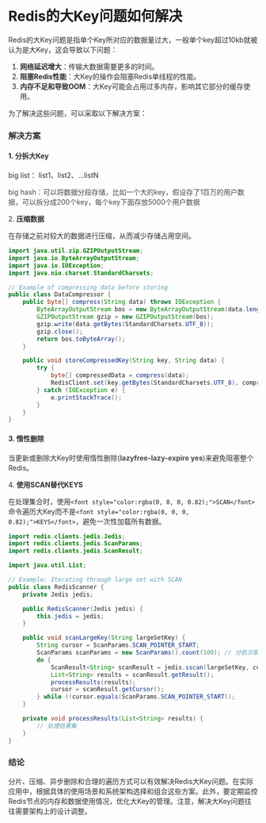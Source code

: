 # Redis的大Key问题如何解决

<font style="color:rgba(0, 0, 0, 0.82);">Redis的大Key问题是指单个Key所对应的数据量过大，一般单个key超过10kb就被认为是大Key，这会导致以下问题：</font>

1. **<font style="color:rgba(0, 0, 0, 0.82);">网络延迟增大</font>**<font style="color:rgba(0, 0, 0, 0.82);">：传输大数据需要更多的时间。</font>
2. **<font style="color:rgba(0, 0, 0, 0.82);">阻塞Redis性能</font>**<font style="color:rgba(0, 0, 0, 0.82);">：大Key的操作会阻塞Redis单线程的性能。</font>
3. **<font style="color:rgba(0, 0, 0, 0.82);">内存不足和导致OOM</font>**<font style="color:rgba(0, 0, 0, 0.82);">：大Key可能会占用过多内存，影响其它部分的缓存使用。</font>

<font style="color:rgba(0, 0, 0, 0.82);">为了解决这些问题，可以采取以下解决方案：</font>

### <font style="color:rgba(0, 0, 0, 0.82);">解决方案</font>

#### <font style="color:rgba(0, 0, 0, 0.82);">1. </font>**<font style="color:rgba(0, 0, 0, 0.82);">分拆大Key</font>**

<font style="color:rgba(0, 0, 0, 0.82);">big list： list1、list2、...listN</font>

<font style="color:rgb(74, 74, 74);">big hash：可以将数据分段存储，比如一个大的key，假设存了1百万的用户数据，可以拆分成200个key，每个key下面存放5000个用户数据</font>

<font style="color:rgb(74, 74, 74);"></font>

<font style="color:rgba(0, 0, 0, 0.82);">2. </font>**<font style="color:rgba(0, 0, 0, 0.82);">压缩数据</font>**

<font style="color:rgba(0, 0, 0, 0.82);">在存储之前对较大的数据进行压缩，从而减少存储占用空间。</font>

```java
import java.util.zip.GZIPOutputStream;  
import java.io.ByteArrayOutputStream;  
import java.io.IOException;  
import java.nio.charset.StandardCharsets;  

// Example of compressing data before storing  
public class DataCompressor {  
    public byte[] compress(String data) throws IOException {  
        ByteArrayOutputStream bos = new ByteArrayOutputStream(data.length());  
        GZIPOutputStream gzip = new GZIPOutputStream(bos);  
        gzip.write(data.getBytes(StandardCharsets.UTF_8));  
        gzip.close();  
        return bos.toByteArray();  
    }  

    public void storeCompressedKey(String key, String data) {  
        try {  
            byte[] compressedData = compress(data);  
            RedisClient.set(key.getBytes(StandardCharsets.UTF_8), compressedData);  
        } catch (IOException e) {  
            e.printStackTrace();  
        }  
    }  
}
```

#### <font style="color:rgba(0, 0, 0, 0.82);">3.</font><font style="color:rgba(0, 0, 0, 0.82);"> </font>**<font style="color:rgba(0, 0, 0, 0.82);">惰性删除</font>**

<font style="color:rgba(0, 0, 0, 0.82);">当更新或删除大Key时使用惰性删除(</font>**<font style="color:rgb(74, 74, 74);">lazyfree-lazy-expire yes</font>**<font style="color:rgb(74, 74, 74);"></font><font style="color:rgba(0, 0, 0, 0.82);">)来避免阻塞整个Redis。</font>

<font style="color:rgba(0, 0, 0, 0.82);">4. </font>**<font style="color:rgba(0, 0, 0, 0.82);">使用SCAN替代KEYS</font>**

<font style="color:rgba(0, 0, 0, 0.82);">在处理集合时，使用</font>`<font style="color:rgba(0, 0, 0, 0.82);">SCAN</font>`<font style="color:rgba(0, 0, 0, 0.82);">命令遍历大Key而不是</font>`<font style="color:rgba(0, 0, 0, 0.82);">KEYS</font>`<font style="color:rgba(0, 0, 0, 0.82);">，避免一次性加载所有数据。</font>

```java
import redis.clients.jedis.Jedis;  
import redis.clients.jedis.ScanParams;  
import redis.clients.jedis.ScanResult;  

import java.util.List;  

// Example: Iterating through large set with SCAN  
public class RedisScanner {  
    private Jedis jedis;  

    public RedisScanner(Jedis jedis) {  
        this.jedis = jedis;  
    }  

    public void scanLargeKey(String largeSetKey) {  
        String cursor = ScanParams.SCAN_POINTER_START;  
        ScanParams scanParams = new ScanParams().count(100); // 分批次取100个  
        do {  
            ScanResult<String> scanResult = jedis.sscan(largeSetKey, cursor, scanParams);  
            List<String> results = scanResult.getResult();  
            processResults(results);  
            cursor = scanResult.getCursor();  
        } while (!cursor.equals(ScanParams.SCAN_POINTER_START));  
    }  

    private void processResults(List<String> results) {  
        // 处理结果集  
    }  
}
```

### <font style="color:rgba(0, 0, 0, 0.82);">结论</font>

<font style="color:rgba(0, 0, 0, 0.82);">分片、压缩、异步删除和合理的遍历方式可以有效解决Redis大Key问题。在实际应用中，根据具体的使用场景和系统架构选择和组合这些方案。此外，要定期监控Redis节点的内存和数据使用情况，优化大Key的管理。注意，解决大Key问题往往需要架构上的设计调整。</font>
